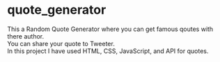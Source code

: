 # quote_generator
This a Random Quote Generator where you can get famous qoutes with there author.    
You can share your quote to Tweeter.    
In this project I have used HTML, CSS, JavaScript, and API for quotes.  
